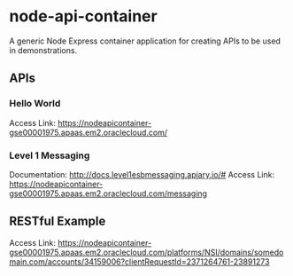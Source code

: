 # node-api-container
A generic Node Express container application for creating APIs to be used in demonstrations. 

## APIs

### Hello World
Access Link: https://nodeapicontainer-gse00001975.apaas.em2.oraclecloud.com/

### Level 1 Messaging
Documentation: http://docs.level1esbmessaging.apiary.io/#
Access Link: https://nodeapicontainer-gse00001975.apaas.em2.oraclecloud.com/messaging

## RESTful Example
Access Link: https://nodeapicontainer-gse00001975.apaas.em2.oraclecloud.com/platforms/NSI/domains/somedomain.com/accounts/34159006?clientRequestId=2371264761-23891273
